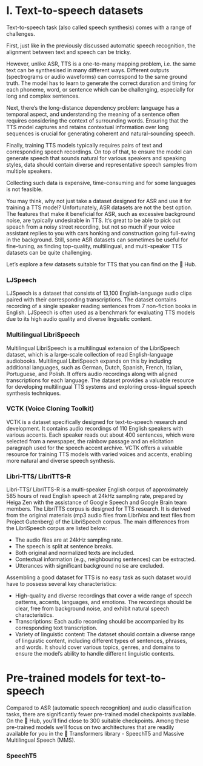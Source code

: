 # I. Text-to-speech datasets

Text-to-speech task (also called speech synthesis) comes with a range of challenges.

First, just like in the previously discussed automatic speech recognition, the alignment between text and speech can be tricky.

However, unlike ASR, TTS is a one-to-many mapping problem, i.e. the same text can be synthesised in many different ways.
Different outputs (spectrograms or audio waveforms) can correspond to the same ground truth. 
The model has to learn to generate the correct duration and timing for each phoneme, word, or sentence which can be challenging, especially for long and complex sentences.

Next, there’s the long-distance dependency problem: language has a temporal aspect, and understanding the meaning of a sentence often requires considering the context of surrounding words. 
Ensuring that the TTS model captures and retains contextual information over long sequences is crucial for generating coherent and natural-sounding speech.

Finally, training TTS models typically requires pairs of text and corresponding speech recordings. 
On top of that, to ensure the model can generate speech that sounds natural for various speakers and speaking styles, data should contain diverse and representative speech samples from multiple speakers.

Collecting such data is expensive, time-consuming and for some languages is not feasible.

You may think, why not just take a dataset designed for ASR and use it for training a TTS model? 
Unfortunately, ASR datasets are not the best option. 
The features that make it beneficial for ASR, such as excessive background noise, are typically undesirable in TTS. 
It’s great to be able to pick out speach from a noisy street recording, but not so much if your voice assistant replies to you with cars honking and construction going full-swing in the background. 
Still, some ASR datasets can sometimes be useful for fine-tuning, as finding top-quality, multilingual, and multi-speaker TTS datasets can be quite challenging.

Let’s explore a few datasets suitable for TTS that you can find on the 🤗 Hub.

### LJSpeech
LJSpeech is a dataset that consists of 13,100 English-language audio clips paired with their corresponding transcriptions. The dataset contains recording of a single speaker reading sentences from 7 non-fiction books in English. LJSpeech is often used as a benchmark for evaluating TTS models due to its high audio quality and diverse linguistic content.

### Multilingual LibriSpeech
Multilingual LibriSpeech is a multilingual extension of the LibriSpeech dataset, which is a large-scale collection of read English-language audiobooks. Multilingual LibriSpeech expands on this by including additional languages, such as German, Dutch, Spanish, French, Italian, Portuguese, and Polish. It offers audio recordings along with aligned transcriptions for each language. The dataset provides a valuable resource for developing multilingual TTS systems and exploring cross-lingual speech synthesis techniques.

### VCTK (Voice Cloning Toolkit)
VCTK is a dataset specifically designed for text-to-speech research and development. It contains audio recordings of 110 English speakers with various accents. Each speaker reads out about 400 sentences, which were selected from a newspaper, the rainbow passage and an elicitation paragraph used for the speech accent archive. VCTK offers a valuable resource for training TTS models with varied voices and accents, enabling more natural and diverse speech synthesis.

### Libri-TTS/ LibriTTS-R
Libri-TTS/ LibriTTS-R is a multi-speaker English corpus of approximately 585 hours of read English speech at 24kHz sampling rate, prepared by Heiga Zen with the assistance of Google Speech and Google Brain team members. The LibriTTS corpus is designed for TTS research. It is derived from the original materials (mp3 audio files from LibriVox and text files from Project Gutenberg) of the LibriSpeech corpus. The main differences from the LibriSpeech corpus are listed below:

- The audio files are at 24kHz sampling rate.
- The speech is split at sentence breaks.
- Both original and normalized texts are included.
- Contextual information (e.g., neighbouring sentences) can be extracted.
- Utterances with significant background noise are excluded.

Assembling a good dataset for TTS is no easy task as such dataset would have to possess several key characteristics:

- High-quality and diverse recordings that cover a wide range of speech patterns, accents, languages, and emotions. The recordings should be clear, free from background noise, and exhibit natural speech characteristics.
- Transcriptions: Each audio recording should be accompanied by its corresponding text transcription.
- Variety of linguistic content: The dataset should contain a diverse range of linguistic content, including different types of sentences, phrases, and words. It should cover various topics, genres, and domains to ensure the model’s ability to handle different linguistic contexts.


# Pre-trained models for text-to-speech
Compared to ASR (automatic speech recognition) and audio classification tasks, there are significantly fewer pre-trained model checkpoints available. On the 🤗 Hub, you’ll find close to 300 suitable checkpoints. Among these pre-trained models we’ll focus on two architectures that are readily available for you in the 🤗 Transformers library - SpeechT5 and Massive Multilingual Speech (MMS).

### SpeechT5














